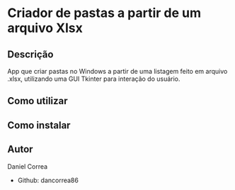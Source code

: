 # Criador de pastas a partir de um arquivo Xlsx

## Descrição

App que criar pastas no Windows a partir de uma listagem feito em arquivo .xlsx, utilizando uma GUI Tkinter para interação do usuário.

## Como utilizar 

## Como instalar

## Autor

Daniel Correa
- Github: dancorrea86


